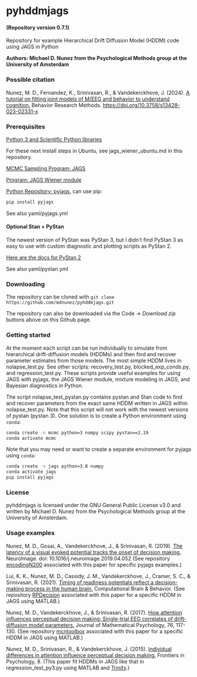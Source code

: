 # pyhddmjags
#### (Repository version 0.7.1)
Repository for example Hierarchical Drift Diffusion Model (HDDM) code using JAGS in Python

**Authors: Michael D. Nunez from the Psychological Methods group at the University of Amsterdam**

### Possible citation
Nunez, M. D., Fernandez, K., Srinivasan, R., & Vandekerckhove, J. (2024). [A tutorial on fitting joint models of M/EEG and behavior to understand cognition.](https://link.springer.com/article/10.3758/s13428-023-02331-x) Behavior Research Methods. https://doi.org/10.3758/s13428-023-02331-x

### Prerequisites

[Python 3 and Scientific Python libraries](https://www.anaconda.com/products/individual)

For these next install steps in Ubuntu, see jags_wiener_ubuntu.md in this repository.

[MCMC Sampling Program: JAGS](http://mcmc-jags.sourceforge.net/)

[Program: JAGS Wiener module](https://sourceforge.net/projects/jags-wiener/)

[Python Repository: pyjags](https://github.com/michaelnowotny/pyjags), can use pip:
```bash
pip install pyjags
```
See also yaml/pyjags.yml

#### Optional Stan + PyStan

The newest version of PyStan was PyStan 3, but I didn't find PyStan 3 as easy to use with custom diagnostic and plotting scripts as PyStan 2.

[Here are the docs for PyStan 2](https://pystan2.readthedocs.io)

See also yaml/pystan.yml


### Downloading

The repository can be cloned with `git clone https://github.com/mdnunez/pyhddmjags.git`

The repository can also be downloaded via the Code -> _Download zip_ buttons above on this Github page.

### Getting started

At the moment each script can be run individually to simulate from hierarchical drift-diffusion models (HDDMs) and then find and recover parameter estimates from those models. The most simple HDDM lives in nolapse_test.py. See other scripts: recovery_test.py, blocked_exp_conds.py, and regression_test.py. These scripts provide useful examples for using JAGS with pyjags, the JAGS Wiener module, mixture modeling in JAGS, and Bayesian diagnostics in Python. 

The script nolapse_test_pystan.py contains pystan and Stan code to find and recover parameters from the exact same HDDM written in JAGS within nolapse_test.py. Note that this script will not work with the newest versions of pystan (pystan 3). One solution is to create a Python environment using `conda`:
```bash
conda create -n mcmc python=3 numpy scipy pystan==2.19
conda activate mcmc
```

Note that you may need or want to create a separate environment for pyjags using `conda`:
```bash
conda create -n jags python=3.8 numpy
conda activate jags
pip install pyjags
```

### License

pyhddmjags is licensed under the GNU General Public License v3.0 and written by Michael D. Nunez from the Psychological Methods group at the University of Amsterdam.

### Usage examples

Nunez, M. D., Gosai, A., Vandekerckhove, J., & Srinivasan, R. (2019).
[The latency of a visual evoked potential tracks the onset of decision making.](https://sci-hub.st/https://www.sciencedirect.com/science/article/pii/S1053811919303386) NeuroImage. doi: 10.1016/j.neuroimage.2019.04.052
(See repository [encodingN200](https://github.com/mdnunez/encodingN200) associated with this paper for specific pyjags examples.)

Lui, K. K., Nunez, M. D., Cassidy, J. M., Vandekerckhove, J., Cramer, S. C., & Srinivasan, R. (2021).
[Timing of readiness potentials reflect a decision-making process in the human brain.](https://sci-hub.st/https://link.springer.com/article/10.1007/s42113-020-00097-5) Computational Brain & Behavior.
(See repository [RPDecision](https://github.com/mdnunez/RPDecision) associated with this paper for a specific HDDM in JAGS using MATLAB.)

Nunez, M. D., Vandekerckhove, J., & Srinivasan, R. (2017).
[How attention influences perceptual decision making: Single-trial EEG correlates of drift-diffusion model parameters.](https://sci-hub.st/https://www.sciencedirect.com/science/article/abs/pii/S0022249616000316)
Journal of Mathematical Psychology, 76, 117-130.
(See repository [mcntoolbox](https://github.com/mdnunez/mcntoolbox) associated with this paper for a specific HDDM in JAGS using MATLAB.)

Nunez, M. D., Srinivasan, R., & Vandekerckhove, J. (2015). 
[Individual differences in attention influence perceptual decision making.](https://www.frontiersin.org/articles/10.3389/fpsyg.2015.00018/full) 
Frontiers in Psychology, 8.
(This paper fit HDDMs in JAGS like that in regression_test_py3.py using MATLAB and [Trinity](https://github.com/joachimvandekerckhove/trinity).)
